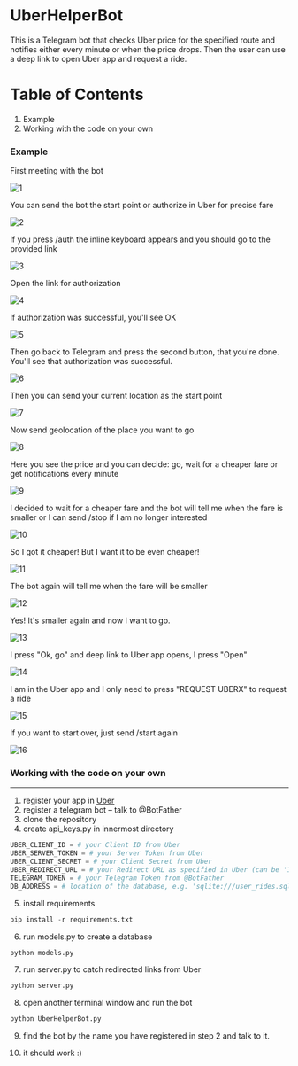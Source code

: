 # UberHelperBot

This is a Telegram bot that checks Uber price for the specified route and notifies either every minute or when the price drops.
Then the user can use a deep link to open Uber app and request a ride.

# Table of Contents
1. Example
2. Working with the code on your own

### Example

First meeting with the bot

![1](https://user-images.githubusercontent.com/24657053/28628032-26d503f6-722c-11e7-89fe-75658fcd2d71.png)

You can send the bot the start point or authorize in Uber for precise fare

![2](https://user-images.githubusercontent.com/24657053/28628037-26da3e7a-722c-11e7-8d8f-001b3ba75509.png)

If you press /auth the inline keyboard appears and you should go to the provided link

![3](https://user-images.githubusercontent.com/24657053/28628033-26d57818-722c-11e7-8906-c7a27fa1f03c.png)

Open the link for authorization

![4](https://user-images.githubusercontent.com/24657053/28628034-26d5a4a0-722c-11e7-82eb-ebf0703756d2.png)

If authorization was successful, you'll see OK

![5](https://user-images.githubusercontent.com/24657053/28628036-26d75aac-722c-11e7-996f-5d38ab43df96.png)

Then go back to Telegram and press the second button, that you're done. You'll see that authorization was successful.

![6](https://user-images.githubusercontent.com/24657053/28628035-26d71e98-722c-11e7-9ce8-98a7d7710cd7.png)

Then you can send your current location as the start point

![7](https://user-images.githubusercontent.com/24657053/28628040-26f4ab7a-722c-11e7-9f31-32b6c1db22e2.png)

Now send geolocation of the place you want to go

![8](https://user-images.githubusercontent.com/24657053/28628039-26ef3424-722c-11e7-84d8-1631716b0c60.png)

Here you see the price and you can decide: go, wait for a cheaper fare or get notifications every minute

![9](https://user-images.githubusercontent.com/24657053/28628038-26eed24a-722c-11e7-9798-711a94e1022d.png)

I decided to wait for a cheaper fare and the bot will tell me when the fare is smaller or I can send /stop if I am no longer interested

![10](https://user-images.githubusercontent.com/24657053/28628042-26f72a6c-722c-11e7-8e96-e4f8e6823da7.png)

So I got it cheaper! But I want it to be even cheaper!

![11](https://user-images.githubusercontent.com/24657053/28628043-26f97eb6-722c-11e7-9ef2-b71bba652d19.png)

The bot again will tell me when the fare will be smaller

![12](https://user-images.githubusercontent.com/24657053/28628041-26f69e9e-722c-11e7-8966-5be3ea27f6ed.png)

Yes! It's smaller again and now I want to go.

![13](https://user-images.githubusercontent.com/24657053/28628044-270867be-722c-11e7-8f43-c18573f72ea5.png)

I press "Ok, go" and deep link to Uber app opens, I press "Open"

![14](https://user-images.githubusercontent.com/24657053/28628045-270a96ce-722c-11e7-8a19-7e0bcb748107.png)

I am in the Uber app and I only need to press "REQUEST UBERX" to request a ride

![15](https://user-images.githubusercontent.com/24657053/28628046-2710d0ca-722c-11e7-94aa-8733ae174f71.png)

If you want to start over, just send /start again

![16](https://user-images.githubusercontent.com/24657053/28628047-2718276c-722c-11e7-9609-3bf323a1a272.png)



### Working with the code on your own
---------------------------------
1. register your app in [Uber](https://developer.uber.com/)
2. register a telegram bot – talk to @BotFather
3. clone the repository
4. create api_keys.py in innermost directory

```python
UBER_CLIENT_ID = # your Client ID from Uber
UBER_SERVER_TOKEN = # your Server Token from Uber
UBER_CLIENT_SECRET = # your Client Secret from Uber
UBER_REDIRECT_URL = # your Redirect URL as specified in Uber (can be '127.0.0.1')
TELEGRAM_TOKEN = # your Telegram Token from @BotFather
DB_ADDRESS = # location of the database, e.g. 'sqlite:///user_rides.sqlite' (absolute path is strongly recommended!)
```

5. install requirements
```python
pip install -r requirements.txt
```

6. run models.py to create a database
```python
python models.py
```

7. run server.py to catch redirected links from Uber
```python
python server.py
```

8. open another terminal window and run the bot
```python
python UberHelperBot.py
```

9. find the bot by the name you have registered in step 2 and talk to it.

10. it should work :)